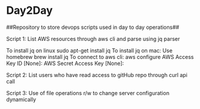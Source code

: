 # Day2Day
##Repository to store devops scripts used in day to day operations##

Script 1:
List AWS resources through aws cli and parse using jq parser 

To install jq on linux sudo apt-get install jq
To install jq on mac: Use homebrew brew install jq
To connect to aws cli: aws configure AWS Access Key ID [None]: AWS Secret Access Key [None]: 


Script 2:
List users who have read access to gitHub repo through curl api call


Script 3:
Use of file operations r/w to change server configuration dynamically
